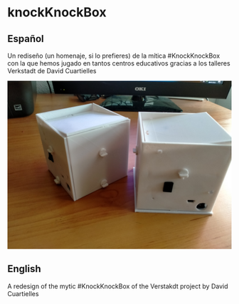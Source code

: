 # knockKnockBox
## Español

Un rediseño (un homenaje, si lo prefieres) de la mítica #KnockKnockBox con la que hemos jugado en tantos centros educativos gracias a los talleres Verkstadt de David Cuartielles

![Imagen de KnockknockBox](/IMAGENES/IMG20220108172201.jpg)

## English

A redesign of the mytic #KnockKnockBox of the Verstakdt project by David Cuartielles
